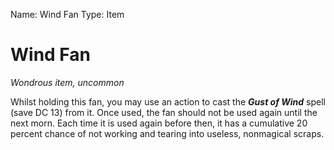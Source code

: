 Name: Wind Fan
Type: Item

# Wind Fan
_Wondrous item, uncommon_

Whilst holding this fan, you may use an action to cast the **_Gust of Wind_** spell (save DC 13) from it. Once used, the fan should not be used again until the next morn. Each time it is used again before then, it has a cumulative 20 percent chance of not working and tearing into useless, nonmagical scraps.